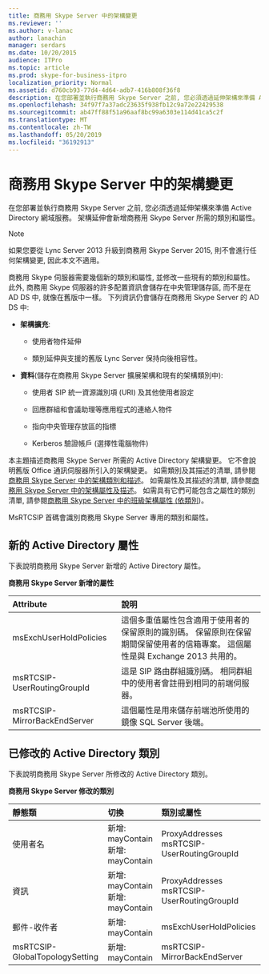 ```yaml
---
title: 商務用 Skype Server 中的架構變更
ms.reviewer: ''
ms.author: v-lanac
author: lanachin
manager: serdars
ms.date: 10/20/2015
audience: ITPro
ms.topic: article
ms.prod: skype-for-business-itpro
localization_priority: Normal
ms.assetid: d760cb93-77d4-4d64-adb7-416b808f36f8
description: 在您部署並執行商務用 Skype Server 之前, 您必須透過延伸架構來準備 Active Directory 網域服務。 架構延伸會新增商務用 Skype Server 所需的類別和屬性。
ms.openlocfilehash: 34f97f7a37adc23635f938fb12c9a72e22429538
ms.sourcegitcommit: ab47ff88f51a96aaf8bc99a6303e114d41ca5c2f
ms.translationtype: MT
ms.contentlocale: zh-TW
ms.lasthandoff: 05/20/2019
ms.locfileid: "36192913"
---
```

# <a name="schema-changes-in-skype-for-business-server"></a>商務用 Skype Server 中的架構變更
 
在您部署並執行商務用 Skype Server 之前, 您必須透過延伸架構來準備 Active Directory 網域服務。 架構延伸會新增商務用 Skype Server 所需的類別和屬性。

> [!NOTE]
> 如果您要從 Lync Server 2013 升級到商務用 Skype Server 2015, 則不會進行任何架構變更, 因此本文不適用。
  
商務用 Skype 伺服器需要幾個新的類別和屬性, 並修改一些現有的類別和屬性。 此外, 商務用 Skype 伺服器的許多配置資訊會儲存在中央管理儲存區, 而不是在 AD DS 中, 就像在舊版中一樣。 下列資訊仍會儲存在商務用 Skype Server 的 AD DS 中:
  
- **架構擴充**:
    
  - 使用者物件延伸
    
  - 類別延伸與支援的舊版 Lync Server 保持向後相容性。
    
- **資料**(儲存在商務用 Skype Server 擴展架構和現有的架構類別中):
    
  - 使用者 SIP 統一資源識別項 (URI) 及其他使用者設定
    
  - 回應群組和會議助理等應用程式的連絡人物件
    
  - 指向中央管理存放區的指標
    
  - Kerberos 驗證帳戶 (選擇性電腦物件)
    
本主題描述商務用 Skype Server 所需的 Active Directory 架構變更。 它不會說明舊版 Office 通訊伺服器所引入的架構變更。 如需類別及其描述的清單, 請參閱[商務用 Skype Server 中的架構類別和描述](schema-classes-and-descriptions.md)。 如需屬性及其描述的清單, 請參閱[商務用 Skype Server 中的架構屬性及描述](schema-attributes-and-descriptions.md)。 如需具有它們可能包含之屬性的類別清單, 請參閱[商務用 Skype Server 中的班級架構屬性 (依類別](schema-attributes-by-class.md))。
  
MsRTCSIP 首碼會識別商務用 Skype Server 專用的類別和屬性。
  
## <a name="new-active-directory-attributes"></a>新的 Active Directory 屬性

下表說明商務用 Skype Server 新增的 Active Directory 屬性。
  
**商務用 Skype Server 新增的屬性**

|**Attribute**|**說明**|
|:-----|:-----|
|msExchUserHoldPolicies  <br/> |這個多重值屬性包含適用于使用者的保留原則的識別碼。 保留原則在保留期間保留使用者的信箱專案。 這個屬性是與 Exchange 2013 共用的。  <br/> |
|msRTCSIP-UserRoutingGroupId  <br/> |這是 SIP 路由群組識別碼。 相同群組中的使用者會註冊到相同的前端伺服器。  <br/> |
|msRTCSIP-MirrorBackEndServer  <br/> |這個屬性是用來儲存前端池所使用的鏡像 SQL Server 後端。  <br/> |
   
## <a name="modified-active-directory-classes"></a>已修改的 Active Directory 類別

下表說明商務用 Skype Server 所修改的 Active Directory 類別。
  
**商務用 Skype Server 修改的類別**

|**靜態類**|**切換**|**類別或屬性**|
|:-----|:-----|:-----|
|使用者名  <br/> |新增: mayContain  <br/> 新增: mayContain  <br/> |ProxyAddresses  <br/> msRTCSIP-UserRoutingGroupId  <br/> |
|資訊  <br/> |新增: mayContain  <br/> 新增: mayContain  <br/> |ProxyAddresses  <br/> msRTCSIP-UserRoutingGroupId  <br/> |
|郵件-收件者  <br/> |新增: mayContain  <br/> |msExchUserHoldPolicies  <br/> |
|msRTCSIP-GlobalTopologySetting  <br/> |新增: mayContain  <br/> |msRTCSIP-MirrorBackEndServer  <br/> |
   

